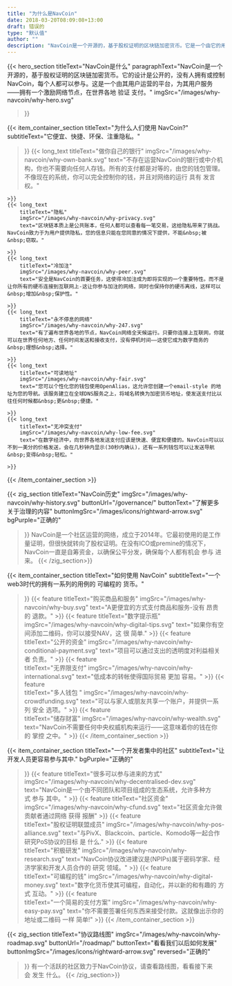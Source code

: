 ```yaml
---
title: "为什么是NavCoin"
date: 2018-03-20T08:09:08+13:00
draft: 错误的
type: "默认值"
author: ""
description: "NavCoin是一个开源的，基于股权证明的区块链加密货币。它是一个由它的用户为它的用户运行的平台。"
---
```

{{< hero_section
titleText="NavCoin是什么"
paragraphText="NavCoin是一个开源的，基于股权证明的区块链加密货币。它的设计是公开的，没有人拥有或控制NavCoin，每个人都可以参与。这是一个由其用户运营的平台，为其用户服务——拥有一个激励网络节点，在世界各地&nbsp;验证&nbsp;支付。"
imgSrc="/images/why-navcoin/why-hero.svg"
>}}

{{< item_container_section
    titleText="为什么人们使用&nbsp;NavCoin?"
    subtitleText="它便宜、快捷、环保、注重隐私。"
>}}
    {{< long_text
        titleText="做你自己的银行"
        imgSrc="/images/why-navcoin/why-own-bank.svg"
        text="不存在运营NavCoin的银行或中介机构，你也不需要向任何人存钱。所有的支付都是对等的，由您的钱包管理。不像现在的系统，你可以完全控制你的钱，并且对网络的运行&nbsp;具有&nbsp;发言权。"

    >}}
    {{< long_text
        titleText="隐私"
        imgSrc="/images/why-navcoin/why-privacy.svg"
        text="区块链本质上是公共账本，任何人都可以查看每一笔交易，这给隐私带来了挑战。NavCoin致力于为用户提供隐私，您的信息只能在您同意的情况下提供，不能&nbsp;被&nbsp;窃取。"

    >}}
    {{< long_text
        titleText="冷加注"
        imgSrc="/images/why-navcoin/why-peer.svg"
        text="安全是NavCoin的首要任务，这使得冷加注成为即将实现的一个重要特性。而不是让你所有的硬币连接到互联网上-这让你参与加注的网络，同时也保持你的硬币离线，这样可以&nbsp;增加&nbsp;保护性。"

    >}}
    {{< long_text
        titleText="永不停息的网络"
        imgSrc="/images/why-navcoin/why-247.svg"
        text="有了遍布世界各地的节点，NavCoin网络全天候运行。只要你连接上互联网，你就可以在世界任何地方、任何时间发送和接收支付，没有停机时间——这使它成为数字商务的&nbsp;理想&nbsp;选择。"

    >}}
    {{< long_text
        titleText="可读地址"
        imgSrc="/images/why-navcoin/why-fair.svg"
        text="您可以个性化您的钱包使用OpenAlias，这允许您创建一个email-style 的地址为您的导航。该服务建立在全球DNS服务之上，将域名转换为加密货币地址，使发送支付比以往任何时候都&nbsp;更&nbsp;便捷。"

    >}}
    {{< long_text
        titleText="无冲突支付"
        imgSrc="/images/why-navcoin/why-low-fee.svg"
        text="在数字经济中，向世界各地发送支付应该是快速、便宜和便捷的。NavCoin可以以不到一美分的价格发送，会在几秒钟内显示(30秒内确认)，还有一系列钱包可以让发送导航&nbsp;变得&nbsp;轻松。"

    >}}
{{< /item_container_section >}}

{{< zig_section
  titleText="NavCoin历史"
  imgSrc="/images/why-navcoin/why-history.svg"
  buttonUrl="/governance/"
  buttonText="了解更多关于治理的内容"
  buttonImgSrc="/images/icons/rightward-arrow.svg"
  bgPurple="正确的"
>}}
NavCoin是一个社区运营的网络，成立于2014年。它最初使用的是工作量证明，但很快就转向了股权证明。在没有ICO或premine的情况下，NavCoin一直是自筹资金，以确保公平分发，确保每个人都有机会&nbsp;参与&nbsp;进来。
{{< /zig_section>}}

{{< item_container_section
    titleText="如何使用&nbsp;NavCoin"
    subtitleText="一个web3时代的拥有一系列的用例的&nbsp;可编程的&nbsp;货币。"
>}}
    {{< feature
        titleText="购买商品和服务"
        imgSrc="/images/why-navcoin/why-buy.svg"
        text="A更便宜的方式支付商品和服务-没有&nbsp;昂贵的&nbsp;退款。"
    >}}
    {{< feature
        titleText="数字提示瓶"
        imgSrc="/images/why-navcoin/why-digital-tips.svg"
        text="如果你有空间添加二维码，你可以接受NAV，这&nbsp;很&nbsp;简单."
    >}}
    {{< feature                 
        titleText="公开的资金"
        imgSrc="/images/why-navcoin/why-conditional-payment.svg"
        text="项目可以通过支出的透明度对利益相关者&nbsp;负责。"
    >}}
    {{< feature                 
        titleText="无界限支付"
        imgSrc="/images/why-navcoin/why-international.svg"
        text="低成本的转帐使得国际贸易&nbsp;更加&nbsp;容易。"
    >}}
    {{< feature                 
        titleText="多人钱包 "
        imgSrc="/images/why-navcoin/why-crowdfunding.svg"
        text="可以与家人或朋友共享一个账户，并提供一系列&nbsp;安全&nbsp;选项。"
    >}}
    {{< feature                 
        titleText="储存财富"
        imgSrc="/images/why-navcoin/why-wealth.svg"
        text="NavCoin不需要任何中央权威机构来运行——这意味着你的钱在你的&nbsp;掌控&nbsp;之中。"
    >}}
{{< /item_container_section >}}


{{< item_container_section
    titleText="一个开发者集中的社区"
    subtitleText="让开发人员更容易参与其中."
    bgPurple="正确的"
>}}
    {{< feature
        titleText="很多可以参与进来的方式"
        imgSrc="/images/why-navcoin/why-decentralised-dev.svg"
        text="NavCoin是一个由不同团队和项目组成的生态系统，允许多种方式&nbsp;参与&nbsp;其中。"
    >}}
    {{< feature
        titleText="社区资金"
        imgSrc="/images/why-navcoin/why-cfund.svg"
        text="社区资金允许做贡献者通过网络&nbsp;获得&nbsp;报酬"
    >}}
    {{< feature                 
        titleText="股权证明联盟成员"
        imgSrc="/images/why-navcoin/why-pos-alliance.svg"
        text="与PivX、Blackcoin、particle、Komodo等一起合作研究PoS协议的目标&nbsp;是&nbsp;什么."
    >}}
    {{< feature                 
        titleText="积极研发"
        imgSrc="/images/why-navcoin/why-research.svg"
        text="NavCoin协议改进建议是(NPIPs)属于密码学家、经济学家和开发人员合作的&nbsp;研究&nbsp;领域。"
    >}}
    {{< feature                 
        titleText="可编程的钱"
        imgSrc="/images/why-navcoin/why-digital-money.svg"
        text="数字化货币使其可编程，自动化，并以新的和有趣的&nbsp;方式&nbsp;互动。"
    >}}
    {{< feature                 
        titleText="一个简易的支付方案"
        imgSrc="/images/why-navcoin/why-easy-pay.svg"
        text="你不需要签署任何东西来接受付款。这就像出示你的地址或二维码&nbsp;一样&nbsp;简单!"
    >}}
{{< /item_container_section >}}

{{< zig_section
titleText="协议路线图"
imgSrc="/images/why-navcoin/why-roadmap.svg"
buttonUrl="/roadmap/"
buttonText="看看我们以后如何发展"
buttonImgSrc="/images/icons/rightward-arrow.svg"
reversed="正确的"
>}}
有一个活跃的社区致力于NavCoin协议，请查看路线图，看看接下来会&nbsp;发生&nbsp;什么。
{{< /zig_section>}}
